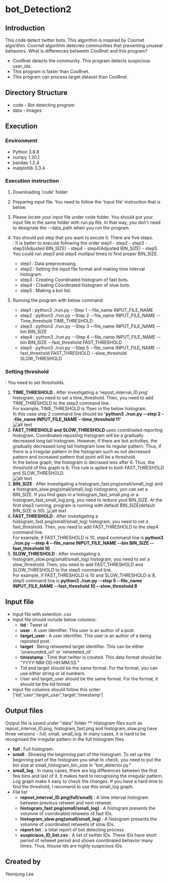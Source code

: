 # bot_Detection2


## Introduction
This code detect twitter bots. This algorithm is inspired by Coornet algorithm. 
Coornet algorithm detectes communities that presenting unuseal behaviors.
What is differences betweetn CooRnet and this program?
- CooRnet detects the community. This program detects suspicious user_ids.
- This program is faster than CooRnet.
- This program can process larget dataset than CooRnet. 

## Directory Structure
- code - Bot detecting program
- data - Images
## Execution

### Environment
- Python 3.8.8
- numpy 1.20.1
- pandas 1.2.4
- matplotlib 3.3.4

### Execution instruction
1. Downloading 'code' folder
2. Preparing input file. You need to follow the 'Input file' instruction that is below. 
3. Please locate your input file under code folder. You should put your input file in the same folder with run.py file. In that way, you don't need to designate the --data_path when you run the program. 
4. You should put step that you want to excute it. There are five steps.<br/> 
   : It is better to execute following the order step1 - step2 - step3 - step3(Adjusted BIN_SIZE) - step4 - step4(Adjusted BIN_SIZE) - step5.<br/> You could run step3 and step4 multipul times to find proper BIN_SIZE. 
   - step1 : Data preprocessing
   - step2 : Setting the input file format and making time interval histogram. 
   - step3 : Creating Coordinated histogram of fast bots. 
   - step4 : Creating Coordinated histogram of slow bots. 
   - step5 : Making a bot list. 

5. Running the program with below command:
   - step1 : python3 ./run.py --Step 1 --file_name INPUT_FILE_NAME
   - step2 : python3 ./run.py --Step 2 --file_name INPUT_FILE_NAME --Time_threshold TIME_THRESHOLD 
   - step3 : python3 ./run.py --Step 3 --file_name INPUT_FILE_NAME --bin BIN_SIZE
   - step4 : python3 ./run.py --Step 4 --file_name INPUT_FILE_NAME --bin BIN_SIZE --fast_threshold FAST_THRESHOLD
   - step5 : python3 ./run.py --Step 5 --file_name INPUT_FILE_NAME --fast_threshold FAST_THRESHOLD --slow_threshold SLOW_THRESHOLD 

### Setting threshold
: You need to set thresholds.
1. <B> TIME_THRESHOLD </B> : After investigating a 'repost_interval_ID.png' histogram, you need to set a time_threshold. Then, you need to add TIME_THRESHOLD to the step2 command line.<br/>
   For example, TIME_THRESHOLD is 11sec in the below histogram. <br/>
   In this case step 2 command line should be <B>'python3 ./run.py --step 2 --file_name INPUT_FILE_NAME --time_threshold 11'</B><br/>
   ![alt text](https://github.com/ylee197/bot_Detection/blob/main/data/Time_interval.png?raw=true)
2. <B> FAST_THRESHOLD and SLOW_THRESHOLD</B> uses coordinated reporting histogram. Coordinated reposting histogram will be a gradually decreased long tail histogram. However, if there are bot activities, the gradually decreased long tail histogram lose its regular pattern. Thus, if there is a irregular pattern in the histogram such as not decreased pattern and increased pattern that point will be a threshold. <br/>
   In the below graph, the histogram is decrased less after 6. Thus, the threshold of this graph is 6. This rule is aplied to both FAST_THRESHOLD and SLOW_THRESHOLD.<br />
   ![alt text](https://github.com/ylee197/bot_Detection/blob/main/data/Coordinated.png?raw=true)
3. <B> BIN_SIZE </B> : After investigating a histogram_fast.png(small/small_log) and a histogram_slow.png(small/small_log) histograms, yon can set a BIN_SIZE. If you find gaps in a histogram_fast_small.png or a histogram_fast_small_log.png, you need to reduce yout BIN_SIZE. At the first step3 running, program is running with default BIN_SIZE(default BIN_SIZE is 50). 
   ![alt text](https://github.com/ylee197/bot_Detection/blob/main/data/Gap.png?raw=true)
5. <B> FAST_THRESHOLD </B> : After investigating a histogram_fast.png(small/small_log) histogram, you need to set a fast_threshold. Then, you need to add FAST_THRESHOLD to the step4 command line.<br/> For example, if FAST_THRESHOLD is 10, step4 command line is <B>python3 ./run.py --step 4 --file_name INPUT_FILE_NAME --bin BIN_SIZE --fast_threshold 10</B>
6. <B> SLOW_THRESHOLD </B> : After investigating a histogram_slow.png(small/small_log) histogram, you need to set a slow_threshold. Then, you need to add FAST_THRESHOLD and SLOW_THRESHOLD to the step5 command line.<br/> For example, if FAST_THRESHOLD is 10 and SLOW_THRESHOLD is 8, step5 command line is <B>python3 ./run.py --step 5 --file_name INPUT_FILE_NAME --fast_threshold 10 --slow_threshold 8 </B>
  
## Input file
- Input file with extention .csv
- Input file should include below columns:
  - <B>tid</B> : Tweet id
  - <B>user</B> : A user identifier. This user is an author of a post.
  - <B>target_user</B> : A user identifier. This user is an author of a being reposted post. 
  - <B>target</B> : Being retweeted target identifier. This can be either 'unwounded_url' or 'retweeted_id'
  - <B>timestamp</B> : Time that twitter is created. This data format should be "YYYY-MM-DD HH:MM:SS."
  - Tid and target should be the same format. For the format, you can use either string or id numbers. 
  - User and target_user should be the same format. For the format, it should be the tid format. 
- Input file columns should follow this order: |'tid','user','target_user','target','timestamp'|

## Output files
Output file is saved under "data" folder
** Histogram files such as repost_interval_ID.png, histogram_fast.png and histogram_slow.png have three versions - full, small, small_log. In many cases, it is hard to be recognised the irregular pattern in the full histogram files. 
   - <B>full</B> : Full histogram. 
   - <B>small</B> : Showing the beginning part of the histogram. To set up the beginning part of the histogram you what to check, you need to put the bin size at small_histogram_bin_size in "bot_detector.py." 
   - <B>small_log</B> : In many cases, there are big differences between the first few bins and last of it. It makes hard to recognising the irregular pattern. Log graph make it easy to check the changes. If you have a hard time to find the threshold, I recomend to use this small_log graph.     
- File list
  - <B>repost_interval_ID.png(full/small)</B> : A time interval histogram between previous retweet and next retweet.
  - <B>histogram_fast.png(small/small_log)</B> : A histogram presents the volumne of coordinated retweets of fast IDs. 
  - <B>histogram_slow.png(small/small_log)</B> : A histogram presents the volumne of coordinated retweets of slow IDs. 
  - <B>report.txt</B> : a total report of bot detecting process
  - <B>suspicious_ID_list.csv</B> : A list of twitter IDs. These IDs have short period of retweet period and shows coordinated behavior many times. Thus, thouse Ids are highly suspicious IDs. 
 

## Created by
Yeonjung Lee
